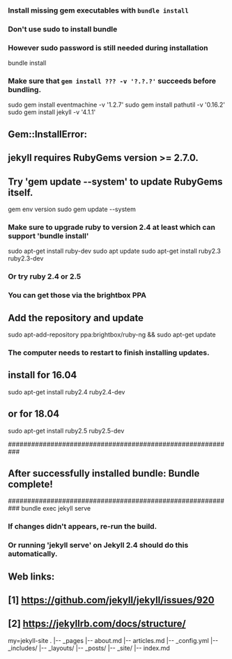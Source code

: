 ### Install missing gem executables with `bundle install`
### Don't use sudo to install bundle
### However sudo password is still needed during installation
bundle install

### Make sure that `gem install ??? -v '?.?.?'` succeeds before bundling.
sudo gem install eventmachine -v '1.2.7'
sudo gem install pathutil -v '0.16.2'
sudo gem install jekyll -v '4.1.1'

## Gem::InstallError:
## jekyll requires RubyGems version >= 2.7.0.
## Try 'gem update --system' to update RubyGems itself.
gem env version
sudo gem update --system

### Make sure to upgrade ruby to version 2.4 at least which can support 'bundle install'
sudo apt-get install ruby-dev
sudo apt update
sudo apt-get install ruby2.3 ruby2.3-dev

### Or try ruby 2.4 or 2.5
### You can get those via the brightbox PPA
## Add the repository and update
sudo apt-add-repository ppa:brightbox/ruby-ng && sudo apt-get update
### The computer needs to restart to finish installing updates.
## install for 16.04
sudo apt-get install ruby2.4 ruby2.4-dev
## or for 18.04
sudo apt-get install ruby2.5 ruby2.5-dev

###########################################################
## After successfully installed bundle: Bundle complete! ##
###########################################################
bundle exec jekyll serve


### If changes didn't appears, re-run the build.
### Or running 'jekyll serve' on Jekyll 2.4 should do this automatically.



## Web links:
## [1] https://github.com/jekyll/jekyll/issues/920
## [2] https://jekyllrb.com/docs/structure/


my=jekyll-site
.
|-- _pages
    |-- about.md
    |-- articles.md
|-- _config.yml
|-- _includes/
|-- _layouts/
|-- _posts/
|-- _site/
|-- index.md

